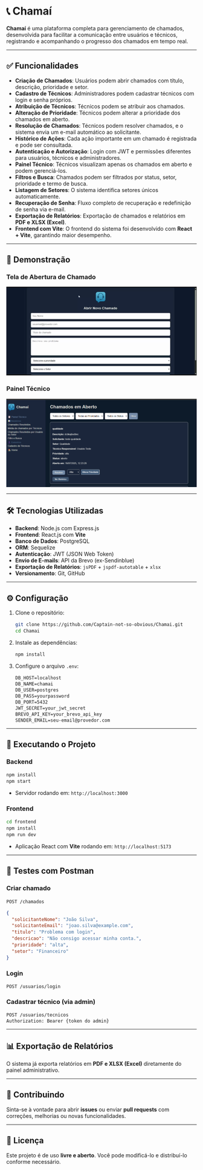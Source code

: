 
# 📞 Chamaí

**Chamaí** é uma plataforma completa para gerenciamento de chamados, desenvolvida para facilitar a comunicação entre usuários e técnicos, registrando e acompanhando o progresso dos chamados em tempo real.

---

## ✅ Funcionalidades

- **Criação de Chamados**: Usuários podem abrir chamados com título, descrição, prioridade e setor.
- **Cadastro de Técnicos**: Administradores podem cadastrar técnicos com login e senha próprios.
- **Atribuição de Técnicos**: Técnicos podem se atribuir aos chamados.
- **Alteração de Prioridade**: Técnicos podem alterar a prioridade dos chamados em aberto.
- **Resolução de Chamados**: Técnicos podem resolver chamados, e o sistema envia um e-mail automático ao solicitante.
- **Histórico de Ações**: Cada ação importante em um chamado é registrada e pode ser consultada.
- **Autenticação e Autorização**: Login com JWT e permissões diferentes para usuários, técnicos e administradores.
- **Painel Técnico**: Técnicos visualizam apenas os chamados em aberto e podem gerenciá-los.
- **Filtros e Busca**: Chamados podem ser filtrados por status, setor, prioridade e termo de busca.
- **Listagem de Setores**: O sistema identifica setores únicos automaticamente.
- **Recuperação de Senha**: Fluxo completo de recuperação e redefinição de senha via e-mail.
- **Exportação de Relatórios**: Exportação de chamados e relatórios em **PDF e XLSX (Excel)**.
- **Frontend com Vite**: O frontend do sistema foi desenvolvido com **React + Vite**, garantindo maior desempenho.

---

## 📸 Demonstração

### Tela de Abertura de Chamado

![Abertura de Chamado](./docs/screenshots/abertura-chamado.gif)

### Painel Técnico

![Painel Técnico](./docs/screenshots/painel-tecnico.png)

---

## 🛠 Tecnologias Utilizadas

- **Backend**: Node.js com Express.js
- **Frontend**: React.js com **Vite**
- **Banco de Dados**: PostgreSQL
- **ORM**: Sequelize
- **Autenticação**: JWT (JSON Web Token)
- **Envio de E-mails**: API da Brevo (ex-Sendinblue)
- **Exportação de Relatórios**: `jsPDF` + `jspdf-autotable` + `xlsx`
- **Versionamento**: Git, GitHub

---

## ⚙️ Configuração

1. Clone o repositório:

   ```bash
   git clone https://github.com/Captain-not-so-obvious/Chamai.git
   cd Chamai
   ```

2. Instale as dependências:

   ```bash
   npm install
   ```

3. Configure o arquivo `.env`:

   ```env
   DB_HOST=localhost
   DB_NAME=chamai
   DB_USER=postgres
   DB_PASS=yourpassword
   DB_PORT=5432
   JWT_SECRET=your_jwt_secret
   BREVO_API_KEY=your_brevo_api_key
   SENDER_EMAIL=seu-email@provedor.com
   ```

---

## 🚀 Executando o Projeto

### Backend

```bash
npm install
npm start
```

- Servidor rodando em: `http://localhost:3000`

### Frontend

```bash
cd frontend
npm install
npm run dev
```

- Aplicação React com **Vite** rodando em: `http://localhost:5173`

---

## 🧪 Testes com Postman

### Criar chamado
```http
POST /chamados
```

```json
{
  "solicitanteNome": "João Silva",
  "solicitanteEmail": "joao.silva@example.com",
  "titulo": "Problema com login",
  "descricao": "Não consigo acessar minha conta.",
  "prioridade": "alta",
  "setor": "Financeiro"
}
```

### Login
```http
POST /usuarios/login
```

### Cadastrar técnico (via admin)
```http
POST /usuarios/tecnicos
Authorization: Bearer {token do admin}
```

---

## 📊 Exportação de Relatórios

O sistema já exporta relatórios em **PDF e XLSX (Excel)** diretamente do painel administrativo.

---

## 🤝 Contribuindo

Sinta-se à vontade para abrir **issues** ou enviar **pull requests** com correções, melhorias ou novas funcionalidades.

---

## 📄 Licença

Este projeto é de uso **livre e aberto**. Você pode modificá-lo e distribuí-lo conforme necessário.
